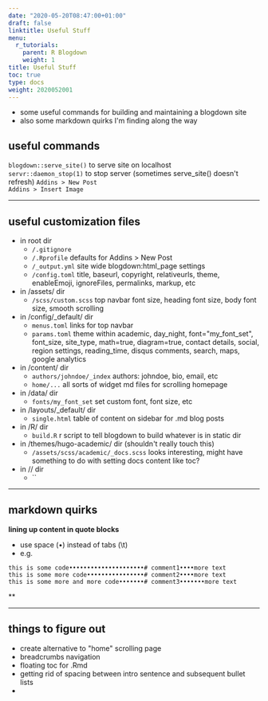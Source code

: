 ```yaml
---
date: "2020-05-20T08:47:00+01:00"
draft: false
linktitle: Useful Stuff
menu:
  r_tutorials:
    parent: R Blogdown
    weight: 1
title: Useful Stuff
toc: true
type: docs
weight: 2020052001
---
```


- some useful commands for building and maintaining a blogdown site
- also some markdown quirks I'm finding along the way

## useful commands
`blogdown::serve_site()` to serve site on localhost<br>
`servr::daemon_stop(1)` to stop server (sometimes serve_site() doesn't refresh)
`Addins > New Post`<br>
`Addins > Insert Image`<br>



---
## useful customization files
- in root dir
    - `/.gitignore` <br>
    - `/.Rprofile` defaults for Addins > New Post<br>
    - `/_output.yml` site wide blogdown:html_page settings<br>
    - `/config.toml` title, baseurl, copyright, relativeurls, theme, enableEmoji, ignoreFiles, permalinks, markup, etc<br>
- in /assets/ dir
    - `/scss/custom.scss` top navbar font size, heading font size, body font size, smooth scrolling<br>
- in /config/_default/ dir
    - `menus.toml` links for top navbar<br>
    - `params.toml` theme within academic, day_night, font="my_font_set", font_size, site_type, math=true, diagram=true, contact details, social, region settings, reading_time, disqus comments, search, maps, google analytics<br>
- in /content/ dir 
    - `authors/johndoe/_index` authors: johndoe, bio, email, etc<br>
    - `home/...` all sorts of widget md files for scrolling homepage<br>
- in /data/ dir
    - `fonts/my_font_set` set custom font, font size, etc<br>
- in /layouts/_default/ dir
    - `single.html` table of content on sidebar for .md blog posts<br>
- in /R/ dir
    - `build.R` r script to tell blogdown to build whatever is in static dir<br>
- in /themes/hugo-academic/ dir (shouldn't really touch this)
    - `/assets/scss/academic/_docs.scss` looks interesting, might have something to do with setting docs content like toc?<br>
- in // dir
    - `` <br>





---
## markdown quirks

**lining up content in quote blocks**
- use space (•) instead of tabs (\t)
- e.g.
```
this is some code•••••••••••••••••••••# comment1••••more text
this is some more code••••••••••••••••# comment2••••more text
this is some more and more code•••••••# comment3•••••••more text
```

**

---
## things to figure out
- create alternative to "home" scrolling page
- breadcrumbs navigation
- floating toc for .Rmd
- getting rid of spacing between intro sentence and subsequent bullet lists
- 


